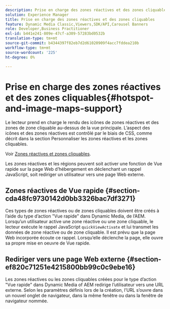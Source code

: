 ```yaml
---
description: Prise en charge des zones réactives et des zones cliquables
solution: Experience Manager
title: Prise en charge des zones réactives et des zones cliquables
feature: Dynamic Media Classic,Viewers,SDK/API,Carousel Banners
role: Developer,Business Practitioner
exl-id: b441e241-809e-47cf-a309-57283bd0532b
translation-type: tm+mt
source-git-commit: b4344397f82eb7d2d61020909f4acc7fddea210b
workflow-type: tm+mt
source-wordcount: '225'
ht-degree: 0%

---
```


# Prise en charge des zones réactives et des zones cliquables{#hotspot-and-image-maps-support}

Le lecteur prend en charge le rendu des icônes de zones réactives et des zones de zone cliquable au-dessus de la vue principale. L’aspect des icônes et des zones réactives est contrôlé par le biais de CSS, comme décrit dans la section Personnaliser les zones réactives et les zones cliquables.

Voir [Zones réactives et zones cliquables](../../c-html5-aem-asset-viewers/c-html5-aem-carousel/c-html5-aem-carousel-customizingviewer/r-html5-aem-carousel-customize-hotspots-imagemaps.md#reference-2ac3cc414ef2467390bf53145f1d8d74).

Les zones réactives et les régions peuvent soit activer une fonction de Vue rapide sur la page Web d’hébergement en déclenchant un rappel JavaScript, soit rediriger un utilisateur vers une page Web externe.

## Zones réactives de Vue rapide {#section-cda48fc9730142d0bb3326bac7df3271}

Ces types de zones réactives ou de zones cliquables doivent être créés à l’aide du type d’action &quot;Vue rapide&quot; dans Dynamic Media, de l’AEM. Lorsqu’un utilisateur active une zone réactive ou une zone cliquable, le lecteur exécute le rappel JavaScript `quickViewActivate` et lui transmet les données de zone réactive ou de zone cliquable. Il est prévu que la page Web incorporée écoute ce rappel. Lorsqu’elle déclenche la page, elle ouvre sa propre mise en oeuvre de Vue rapide.

## Rediriger vers une page Web externe {#section-ef820c71251e4215800bb99c0c9ebe16}

Les zones réactives ou les zones cliquables créées pour le type d’action &quot;Vue rapide&quot; dans Dynamic Media of AEM redirige l’utilisateur vers une URL externe. Selon les paramètres définis lors de la création, l’URL s’ouvre dans un nouvel onglet de navigateur, dans la même fenêtre ou dans la fenêtre de navigateur nommée.
